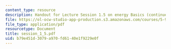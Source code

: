 ```yaml
---
content_type: resource
description: Handout for Lecture Session 1.5 on energy Basics (continued).
file: https://ol-ocw-studio-app-production.s3.amazonaws.com/courses/5-92-energy-environment-and-society-spring-2007/b79e451d3079a970fd6140e1f9229e0f_session_1_5.pdf
file_type: application/pdf
resourcetype: Document
title: session_1_5.pdf
uid: b79e451d-3079-a970-fd61-40e1f9229e0f
---
```

